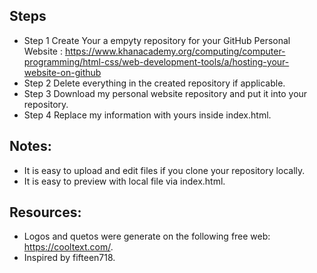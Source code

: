 ## Steps
* Step 1
Create Your a empyty repository for your GitHub Personal Website  : https://www.khanacademy.org/computing/computer-programming/html-css/web-development-tools/a/hosting-your-website-on-github
* Step 2
Delete everything in the created repository if applicable. 
* Step 3
Download my personal website repository and put it into your repository.
* Step 4
Replace my information with yours inside index.html.

## Notes:
* It is easy to upload and edit files if you clone your repository locally.
* It is easy to preview with local file via index.html.
## Resources:
* Logos and quetos were generate on the following free web: https://cooltext.com/.
* Inspired by fifteen718.

